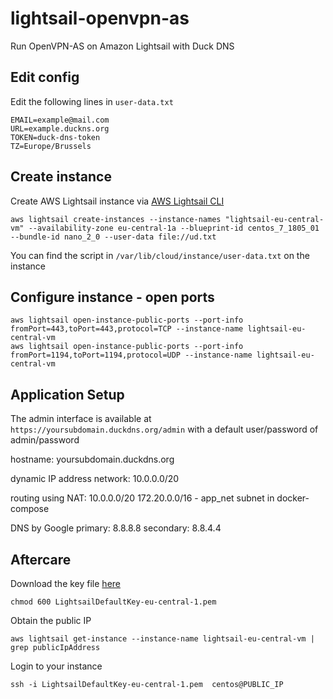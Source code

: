 # lightsail-openvpn-as
Run OpenVPN-AS on Amazon Lightsail with Duck DNS

## Edit config
Edit the following lines in `user-data.txt` 
```
EMAIL=example@mail.com
URL=example.duckns.org
TOKEN=duck-dns-token
TZ=Europe/Brussels
```

## Create instance
Create AWS Lightsail instance via [AWS Lightsail CLI](https://docs.aws.amazon.com/cli/latest/reference/lightsail/index.html "AWS Lightsail CLI")
```
aws lightsail create-instances --instance-names "lightsail-eu-central-vm" --availability-zone eu-central-1a --blueprint-id centos_7_1805_01 --bundle-id nano_2_0 --user-data file://ud.txt
```
You can find the script in `/var/lib/cloud/instance/user-data.txt` on the instance

## Configure instance - open ports
```
aws lightsail open-instance-public-ports --port-info fromPort=443,toPort=443,protocol=TCP --instance-name lightsail-eu-central-vm
aws lightsail open-instance-public-ports --port-info fromPort=1194,toPort=1194,protocol=UDP --instance-name lightsail-eu-central-vm
```

## Application Setup
The admin interface is available at ` https://yoursubdomain.duckdns.org/admin` with a default user/password of admin/password

hostname:
yoursubdomain.duckdns.org

dynamic IP address network:
10.0.0.0/20

routing using NAT:
10.0.0.0/20
172.20.0.0/16 - app_net subnet in docker-compose

DNS by Google
primary: 8.8.8.8
secondary: 8.8.4.4

## Aftercare
Download the key file [here](https://lightsail.aws.amazon.com/ls/webapp/account/keys "AWS Lightsail keys")
```
chmod 600 LightsailDefaultKey-eu-central-1.pem 
```
Obtain the public IP
```
aws lightsail get-instance --instance-name lightsail-eu-central-vm | grep publicIpAddress
```
Login to your instance
```
ssh -i LightsailDefaultKey-eu-central-1.pem  centos@PUBLIC_IP
```
